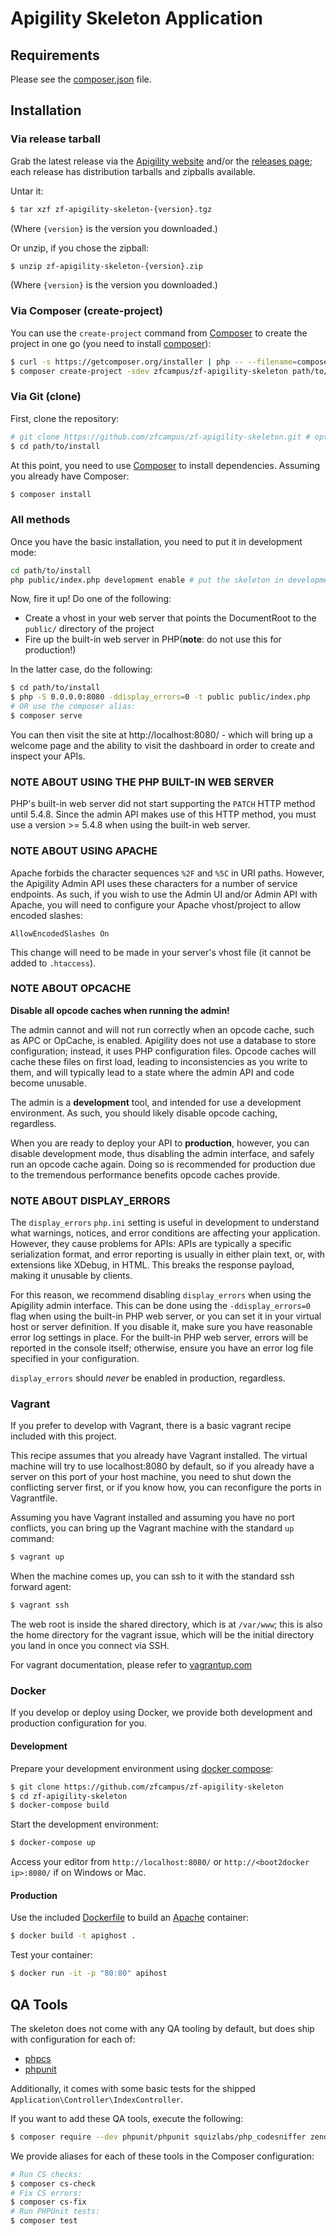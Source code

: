 Apigility Skeleton Application
==============================

Requirements
------------

Please see the [composer.json](composer.json) file.

Installation
------------

### Via release tarball

Grab the latest release via the [Apigility website](http://apigility.org/)
and/or the [releases page](https://github.com/zfcampus/zf-apigility-skeleton/releases); each release
has distribution tarballs and zipballs available.

Untar it:

```bash
$ tar xzf zf-apigility-skeleton-{version}.tgz
```

(Where `{version}` is the version you downloaded.)

Or unzip, if you chose the zipball:

```bash
$ unzip zf-apigility-skeleton-{version}.zip
```

(Where `{version}` is the version you downloaded.)

### Via Composer (create-project)

You can use the `create-project` command from [Composer](http://getcomposer.org/)
to create the project in one go (you need to install [composer](https://getcomposer.org/doc/00-intro.md#downloading-the-composer-executable)):

```bash
$ curl -s https://getcomposer.org/installer | php -- --filename=composer
$ composer create-project -sdev zfcampus/zf-apigility-skeleton path/to/install
```

### Via Git (clone)

First, clone the repository:

```bash
# git clone https://github.com/zfcampus/zf-apigility-skeleton.git # optionally, specify the directory in which to clone
$ cd path/to/install
```

At this point, you need to use [Composer](https://getcomposer.org/) to install
dependencies. Assuming you already have Composer:

```bash
$ composer install
```

### All methods

Once you have the basic installation, you need to put it in development mode:

```bash
cd path/to/install
php public/index.php development enable # put the skeleton in development mode
```

Now, fire it up! Do one of the following:

- Create a vhost in your web server that points the DocumentRoot to the
  `public/` directory of the project
- Fire up the built-in web server in PHP(**note**: do not use this for
  production!)

In the latter case, do the following:

```bash
$ cd path/to/install
$ php -S 0.0.0.0:8080 -ddisplay_errors=0 -t public public/index.php
# OR use the composer alias:
$ composer serve
```

You can then visit the site at http://localhost:8080/ - which will bring up a
welcome page and the ability to visit the dashboard in order to create and
inspect your APIs.

### NOTE ABOUT USING THE PHP BUILT-IN WEB SERVER

PHP's built-in web server did not start supporting the `PATCH` HTTP method until
5.4.8. Since the admin API makes use of this HTTP method, you must use a version
&gt;= 5.4.8 when using the built-in web server.

### NOTE ABOUT USING APACHE

Apache forbids the character sequences `%2F` and `%5C` in URI paths. However, the Apigility Admin
API uses these characters for a number of service endpoints. As such, if you wish to use the
Admin UI and/or Admin API with Apache, you will need to configure your Apache vhost/project to
allow encoded slashes:

```apacheconf
AllowEncodedSlashes On
```

This change will need to be made in your server's vhost file (it cannot be added to `.htaccess`).

### NOTE ABOUT OPCACHE

**Disable all opcode caches when running the admin!**

The admin cannot and will not run correctly when an opcode cache, such as APC or
OpCache, is enabled. Apigility does not use a database to store configuration;
instead, it uses PHP configuration files. Opcode caches will cache these files
on first load, leading to inconsistencies as you write to them, and will
typically lead to a state where the admin API and code become unusable.

The admin is a **development** tool, and intended for use a development
environment. As such, you should likely disable opcode caching, regardless.

When you are ready to deploy your API to **production**, however, you can
disable development mode, thus disabling the admin interface, and safely run an
opcode cache again. Doing so is recommended for production due to the tremendous
performance benefits opcode caches provide.

### NOTE ABOUT DISPLAY_ERRORS

The `display_errors` `php.ini` setting is useful in development to understand what warnings,
notices, and error conditions are affecting your application. However, they cause problems for APIs:
APIs are typically a specific serialization format, and error reporting is usually in either plain
text, or, with extensions like XDebug, in HTML. This breaks the response payload, making it unusable
by clients.

For this reason, we recommend disabling `display_errors` when using the Apigility admin interface.
This can be done using the `-ddisplay_errors=0` flag when using the built-in PHP web server, or you
can set it in your virtual host or server definition. If you disable it, make sure you have
reasonable error log settings in place. For the built-in PHP web server, errors will be reported in
the console itself; otherwise, ensure you have an error log file specified in your configuration.

`display_errors` should *never* be enabled in production, regardless.

### Vagrant

If you prefer to develop with Vagrant, there is a basic vagrant recipe included with this project.

This recipe assumes that you already have Vagrant installed. The virtual machine will try to use localhost:8080 by
default, so if you already have a server on this port of your host machine, you need to shut down the conflicting
server first, or if you know how, you can reconfigure the ports in Vagrantfile.

Assuming you have Vagrant installed and assuming you have no port conflicts, you can bring up the Vagrant machine
with the standard `up` command:

```bash
$ vagrant up
```

When the machine comes up, you can ssh to it with the standard ssh forward agent:

```bash
$ vagrant ssh
```

The web root is inside the shared directory, which is at `/var/www`; this is
also the home directory for the vagrant issue, which will be the initial
directory you land in once you connect via SSH.

For vagrant documentation, please refer to [vagrantup.com](https://www.vagrantup.com/)

### Docker

If you develop or deploy using Docker, we provide both development and production configuration for
you.

#### Development

Prepare your development environment using [docker compose](https://docs.docker.com/compose/install/):

```bash
$ git clone https://github.com/zfcampus/zf-apigility-skeleton
$ cd zf-apigility-skeleton
$ docker-compose build
```

Start the development environment:

```bash
$ docker-compose up
```

Access your editor from `http://localhost:8080/` or `http://<boot2docker ip>:8080/` if on Windows or Mac.

#### Production

Use the included [Dockerfile](https://docs.docker.com/reference/builder/) to build an [Apache](http://httpd.apache.org/) container:

```bash
$ docker build -t apighost .
```

Test your container:
```bash
$ docker run -it -p "80:80" apihost
```

QA Tools
--------

The skeleton does not come with any QA tooling by default, but does ship with
configuration for each of:

- [phpcs](https://github.com/squizlabs/php_codesniffer)
- [phpunit](https://phpunit.de)

Additionally, it comes with some basic tests for the shipped
`Application\Controller\IndexController`.

If you want to add these QA tools, execute the following:

```bash
$ composer require --dev phpunit/phpunit squizlabs/php_codesniffer zendframework/zend-test
```

We provide aliases for each of these tools in the Composer configuration:

```bash
# Run CS checks:
$ composer cs-check
# Fix CS errors:
$ composer cs-fix
# Run PHPUnit tests:
$ composer test
```
